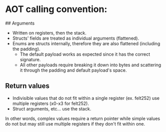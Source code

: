 # AOT calling convention:

## Arguments

  - Written on registers, then the stack.
  - Structs' fields are treated as individual arguments (flattened).
  - Enums are structs internally, therefore they are also flattened (including the padding).
    - The default payload works as expected since it has the correct signature.
    - All other payloads require breaking it down into bytes and scattering it through the padding
      and default payload's space.

## Return values

  - Indivisible values that do not fit within a single register (ex. felt252) use multiple registers
    (x0-x3 for felt252).
  - Struct arguments, etc... use the stack.

In other words, complex values require a return pointer while simple values do not but may still use
multiple registers if they don't fit within one.
<!-- PLT: ACK -->
